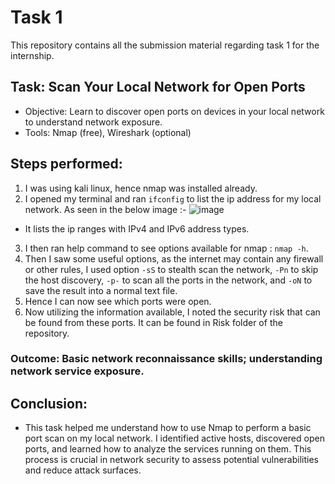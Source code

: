 # Task 1 
This repository contains all the submission material regarding task 1 for the internship.

## Task: Scan Your Local Network for Open Ports
- Objective: Learn to discover open ports on devices in your local network to understand network exposure.
- Tools: Nmap (free), Wireshark (optional)

## Steps performed:
1. I was using kali linux, hence nmap was installed already.
2. I opened my terminal and ran `ifconfig` to list the ip address for my local network. As seen in the below image :-
![image](https://github.com/user-attachments/assets/37296513-40cc-415b-9755-77890bc14010)
- It lists the ip ranges with IPv4 and IPv6 address types.
3. I then ran help command to see options available for nmap : `nmap -h`.
4. Then I saw some useful options, as the internet may contain any firewall or other rules, I used option `-sS` to stealth scan the network, `-Pn` to skip the host discovery, `-p-` to scan all the ports in the network, and `-oN` to save the result into a normal text file.
5. Hence I can now see which ports were open.
6. Now utilizing the information available, I noted the security risk that can be found from these ports. It can be found in Risk folder of the repository.

### Outcome: Basic network reconnaissance skills; understanding network service exposure.

## Conclusion:
- This task helped me understand how to use Nmap to perform a basic port scan on my local network. I identified active hosts, discovered open ports, and learned how to analyze the services running on them. This process is crucial in network security to assess potential vulnerabilities and reduce attack surfaces.
